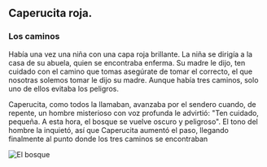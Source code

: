 ## Caperucita roja.
### Los caminos 
Había una vez una niña con una capa roja brillante. La niña se dirigía a la casa de su abuela, quien se encontraba enferma. Su madre le dijo, ten cuidado con el camino que tomas asegúrate 
de tomar el correcto, el que nosotras solemos tomar le dijo su madre. Aunque había tres caminos, solo uno de ellos evitaba los peligros. 

Caperucita, como todos la llamaban, avanzaba por el sendero cuando, de repente, un hombre misterioso con voz profunda le advirtió: "Ten cuidado, pequeña. A esta hora, el bosque se vuelve 
oscuro y peligroso". El tono del hombre la inquietó, así que Caperucita aumentó el paso, llegando finalmente al punto donde los tres caminos se encontraban 


![El bosque](https://i.pinimg.com/736x/ec/3e/db/ec3edbbedc45d3ee1d444d5c65e1926e.jpg)
